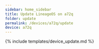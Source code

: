 ```yaml
---
sidebar: home_sidebar
title: Update LineageOS on a72q
folder: update
permalink: /devices/a72q/update
device: a72q
---
```

{% include templates/device_update.md %}
